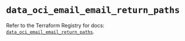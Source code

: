 # `data_oci_email_email_return_paths`

Refer to the Terraform Registry for docs: [`data_oci_email_email_return_paths`](https://registry.terraform.io/providers/oracle/oci/7.19.0/docs/data-sources/email_email_return_paths).
